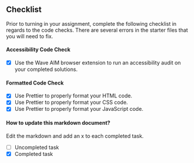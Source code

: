 ## Checklist

Prior to turning in your assignment, complete the following checklist in regards
to the code checks. There are several errors in the starter files that you will
need to fix.

#### Accessibility Code Check

- [x] Use the Wave AIM browser extension to run an accessibility audit on your
      completed solutions.

#### Formatted Code Check

- [x] Use Prettier to properly format your HTML code.
- [x] Use Prettier to properly format your CSS code.
- [x] Use Prettier to properly format your JavaScript code.

#### How to update this markdown document?

Edit the markdown and add an x to each completed task.

- [ ] Uncompleted task
- [x] Completed task
